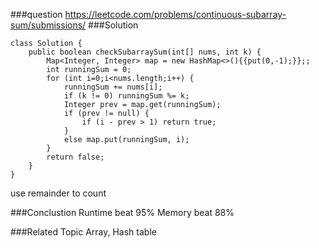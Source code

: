###question
https://leetcode.com/problems/continuous-subarray-sum/submissions/
###Solution
```
class Solution {
    public boolean checkSubarraySum(int[] nums, int k) {
        Map<Integer, Integer> map = new HashMap<>(){{put(0,-1);}};;
        int runningSum = 0;
        for (int i=0;i<nums.length;i++) {
            runningSum += nums[i];
            if (k != 0) runningSum %= k; 
            Integer prev = map.get(runningSum);
            if (prev != null) {
                if (i - prev > 1) return true;
            }
            else map.put(runningSum, i);
        }
        return false;
    }
}
```
use remainder to count

###Conclustion
Runtime beat 95%
Memory beat 88%

###Related Topic
Array, Hash table